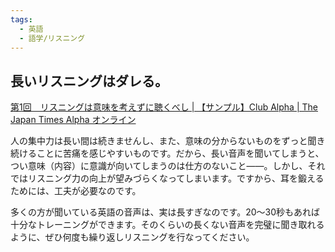 ```yaml
---
tags:
  - 英語
  - 語学/リスニング
---
```

## 長いリスニングはダレる。
[第1回　リスニングは意味を考えずに聴くべし | 【サンプル】Club Alpha | The Japan Times Alpha オンライン](https://alpha.japantimes.co.jp/clubalpha-sample/lecture/lecture02/259/?doing_wp_cron=1708429127.9036281108856201171875)

人の集中力は長い間は続きませんし、また、意味の分からないものをずっと聞き続けることに苦痛を感じやすいものです。だから、長い音声を聞いてしまうと、つい意味（内容）に意識が向いてしまうのは仕方のないこと――。しかし、それではリスニング力の向上が望みづらくなってしまいます。ですから、耳を鍛えるためには、工夫が必要なのです。  
  
多くの方が聞いている英語の音声は、実は長すぎなのです。20～30秒もあれば十分なトレーニングができます。そのくらいの長くない音声を完璧に聞き取れるように、ぜひ何度も繰り返しリスニングを行なってください。